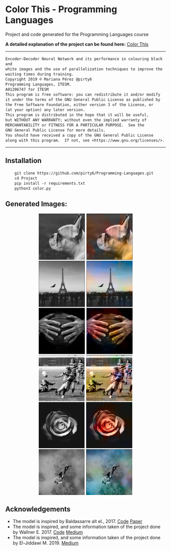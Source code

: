 # Color This - Programming Languages
Project and code generated for the Programming Languages course

**A detailed explanation of the project can be found here:** [Color This](https://github.com/pirty6/Programming-Languages/blob/master/Project/ColorThis.pdf)

-----
    
    Encoder-Decoder Neural Network and its performance in colouring black and 
    white images and the use of parallelization techniques to improve the 
    waiting times during training.
    Copyright 2019 © Mariana Pérez @pirty6
    Programming Languages, ITESM.
    A01206747 for ITESM
    This program is free software: you can redistribute it and/or modify
    it under the terms of the GNU General Public License as published by
    the Free Software Foundation, either version 3 of the License, or
    (at your option) any later version.
    This program is distributed in the hope that it will be useful,
    but WITHOUT ANY WARRANTY; without even the implied warranty of
    MERCHANTABILITY or FITNESS FOR A PARTICULAR PURPOSE.  See the
    GNU General Public License for more details.
    You should have received a copy of the GNU General Public License
    along with this program.  If not, see <https://www.gnu.org/licenses/>.
    

-----

## Installation 

```
    git clone https://github.com/pirty6/Programming-Languages.git
    cd Project
    pip install -r requirements.txt
    python3 color.py
```

## Generated Images:

<p align="center">
    <img src="https://github.com/pirty6/Programming-Languages/blob/master/Project/results1.png">
    <img src="https://github.com/pirty6/Programming-Languages/blob/master/Project/results2.png">
</p>

## Acknowledgements
- The model is inspired by Baldassarre alt el., 2017. [Code](https://github.com/baldassarreFe/deep-koalarization) [Paper](https://arxiv.org/abs/1712.03400)
- The model is inspired, and some information taken of the project done by Wallner E. 2017. [Code](https://github.com/emilwallner/Coloring-greyscale-images) [Medium](https://medium.com/@emilwallner/colorize-b-w-photos-with-a-100-line-neural-network-53d9b4449f8d)
- The model is inspired, and some information taken of the project done by El-Jiddawi M. 2019. [Medium](https://medium.com/@mahmoudeljiddawi/auto-colorization-of-black-and-white-images-using-machine-learning-auto-encoders-technique-a213b47f7339)
